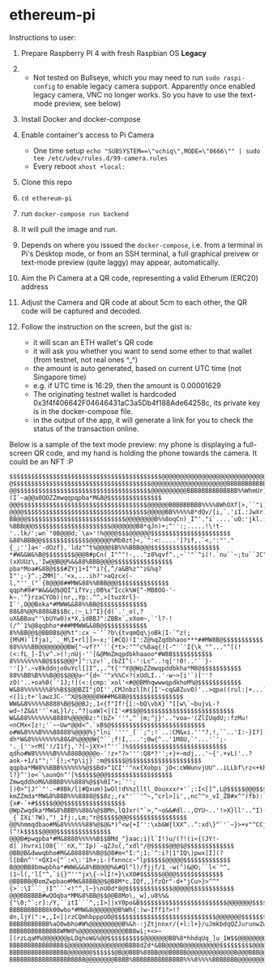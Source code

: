 # ethereum-pi

Instructions to user:
1. Prepare Raspberry PI 4 with fresh Raspbian OS **Legacy**
2. - Not tested on Bullseye, which you may need to run `sudo raspi-config` to enable legacy camera support. Apparently once enabled legacy camera, VNC no longer works. So you have to use the text-mode preview, see below)
3. Install Docker and docker-compose
4. Enable container's access to Pi Camera
    - One time setup `echo "SUBSYSTEM==\"vchiq\",MODE=\"0666\"" | sudo tee /etc/udev/rules.d/99-camera.rules`
    - Every reboot `xhost +local:`
5. Clone this repo
6. `cd ethereum-pi`

6. run `docker-compose run backend`
7. It will pull the image and run.
8. Depends on where you issued the `docker-compose`, i.e. from a terminal in Pi's Desktop mode, or from an SSH terminal, a full graphical preivew or text-mode preview (quite laggy) may appear, automatically.
9. Aim the Pi Camera at a QR code, representing a valid Etherum (ERC20) address
10. Adjust the Camera and QR code at about 5cm to each other, the QR code will be captured and decoded.
11. Follow the instruction on the screen, but the gist is:
    - it will scan an ETH wallet's QR code
    - it will ask you whether you want to send some ether to that wallet (from testnet, not real ones ^_^)
    - the amount is auto generated, based on current UTC time (not Singapore time)
    - e.g. if UTC time is 16:29, then the amount is 0.00001629
    - The originating testnet wallet is hardcoded 0x3f4f406642F04646431aC3a5Db4f188Ade64258c, its private key is in the docker-compose file.
    - in the output of the app, it will generate a link for you to check the status of the transaction online.



Below is a sample of the text mode preview: my phone is displaying a full-screen QR code, and my hand is holding the phone towards the camera.
It could be an NFT :P
```
$$$$$$$$$$$$$$$$$$$$$$$$$$$$$$$$$$$$$$$$$$@@@@@@@@@@@@@@@@@@@@@@@@@@@@@@@@@@BBB%WB@@&bpdddbkkhaoo*##MW&%@$$$$$$$$$$$$$$$
@$$$$$$$$$$$$$$$$$$$$$$$$$$$$$$$$$$$$$$@@@@@@@@@@@@@@@@@@@@@BBBBBBBBBBBB8#pCn(_lIUB@&mOmwwwqpdbkkhao#M&8B@$$$$$$$$$$$$$$
@@$$$$$$$$$$$$$$$$$$$$$$$$$$$$$$$$$$$$$@@@@@@@@@@BBBBBBBBBBBBBB%%WhmUr)+I"",i](I`~a@@a0QOZZmwqqpqpba*M&8@$$$$$$$$$$$$$$$
@@@$$$$$$$$$$$$$$$$$$$$$$$$$$$$$$$$$$$@@@@@@BBBBBBBBB%%%%8WhOXf[>,``"i]/cUCYunor^^j%@B*ZQQOZZZmwqpbh*W%@$$$$$$$$$$$$$$$$
@@@@$$$$$$$$$$$$$$$$$$$$$$$$$$$$$$$$$$@@@@@BB%%%%%8*dQv/[i,`.'iI.:JwXr)_I"";``xai'!bB@B8#hpwZZmqba#8B$$$$$$$$$$$$$$$$$$$
BB@@@$$$$$$$$$$$$$$$$$$$$$$$$$$$@@@@@@@@B%%8oqCn)_I^'."i`....`uO:'jkl.;n0bW&)'ldv^`fB@@B@$$$BBB@@$$$$$$$$$$$$$$$$$$$$$$$
%BBB@@@$$$$$$$$$$$$$$$$$$$$$@@@@@@@B8*qJn)+;^'':;.....!\!t-'..lk/';wn`"0B@@@d;`\a>'!h@@@@$$$@@@@@@$$$$$$$$$$$$$$$$$$$$$$
&88%BBB@@$$$$$$$$$$$$$@@@@@@%Mb0zt}<,`^:<:....']?if,.`<,':"'."{_;'']a<'-dOzf},'ldz"^t%@@@@$B%%%BBB@@@$$$$$$$$$$$$$$$$$$$
*#W&&W&%B@$$$$$$$$@@@8#pCn(_I"^"!-,..^z8%qvf^.,~`'"`^i(!.`nu``~;tu``JC"'";+(xXUUz\,'Iw@@B@@%&&88%BBB@@@@$$$$$$$$$$$$$$$$
pba*Moa#&88@$$$#ZYj1+I""i?{,^/a&B%z""z&%q?I"';-}^.;ZMM]'.'<x,...ih?'>aQzcx(-l,"''_("`{8@@@8##MW&88%%BBB@@@$$$$$$$$$$$$$$
qqph#8#*W&&&@$@QI^ifYv;;0B%x^Icck%W{^-MB8OO-'-k~.'^}rzaCYOb)|nr,,Yp:.^^,>[tuzXrl}-I`',O@@Boka*#MWW&&88%%BB@$$$$$$$$$$$$$
88&8%@@%888&B$$Bc,:~_L)^I}{d(`.'_o(,?uX&BBau"'\bUYw0)x*X,idBBJ":ZBBx`,xXom~,`'l?-!(/^`1%@8qqbho*###MMWW&&8B@$$$$$$$$$$$$
8%%BB@@$@BBBB$@@%t":cx_~`'`?b\{tvqmQq\joBk|I-`^z(;{M%M)`lfja),`._M\I+rl]]>~x;'[#CQ)!I':Z@%qZqdbhaoo***##MW8B@$$$$$$$$$$$
88%%%%BB@@@@@@@@BW{"~vf?"`'`{*t>:"^^c%8aq{![-^'`'I{\k_"^..."^[(!(<:fL_]-I\v^.>(!;nUj-''[&@MmZmqpdbkhaaoo*#W8B$$$$$$$$$$$
8%%%%%%%%B@$$$$@@@*]":\zv!`,(bZI^(-':Lc^..!q['!0!..'``}-''[}'.~v8kddnjo0uYcl[]I^,,.^t{'"Y@@WpZZmwqpddbkha*M8@$$$$$$$$$$$
88%%BB%B%%%B@@$$@@@a~"{d<`'"x%%C<?(xUdLI..'-w~>[i'`)[''?zO('..+oa%0(`'1J;!](<:{cmp:`xol'<#@@BMhqwwwqpdkhoM%@$$$$$$$$$$$$
W&88%%%%%%%8%%B$$@@BZI"jOI'',CMJnbzl[h(]I'~cq&8ZuvO)'..>qpa((rul:|+...`:<(]i;t+'lawzJC-'^X@$@@@@8W##M&8B@$$$$$$$$$$$$$$$
WW&&8%%%%%8888%B@$@@BJ;,1<{f"If!{[:~bQ\vbX}`"[[w\`~bujvL-?wd~!Z&&t''`+aL}l/;.^?|uaW]<](I'<#$$@@$$$$$$$$$$$$$$$$$$$$$$$$$
W&&88%%%%%%%8888%@@@@Bz:"(bZ+`''",^`|m;^j}'.."voa~'(ZlIUqdU;:fzMu!<nCMx<]z!;'`~~Uw*@@d<^.`xB$@$$$$$$$$$$$$$$$$$$$$$$$$$$
o#W&8%%%B%%%88888%@@@@%j"lni`''''_[``;";!`..:CM&xi.''"?,!,``..'I:-}I?]:'lcr(,..`"'l}/p<...ld@$@@$$@$$$$$$$$$$$$$$$$$$$$$
dh*W&8%%%%%%%%88&8%@@@@W{^``;f!I,...';0w{^..'1M8U,`'...'`';-'._[''>rM['!/I1fj,'?[~jXY>!^''`)%$$$$$$$$$$$$$$$$$$$$$$$$$$$
qdho#W8%%%%%B%%%888B@@@@o-`!z+"?>''':Q8*?'';+}+~mdj,..'~{'.+vL('..?aok-+1/i"";'`{);<*p\ij}`:m@$$$$$@$$$$$$$$$$$$$$$$$$$$
qqpba*MW8%%BBB%%%%%%%@$$Bd>^1CI''"nx{Xobpi`jO<:cWWunvjUU"..iLLbf\rz<+kh[]Q-l?}^')o<`\aunQn"'[%$$$$$@@@$$$$$$$$$$$$$$$$$$
ZmwqddhoM&%BBBB%%%888%@$$%0I">;`'';[)0>^|J"`"'.~#8Bk/l|#Qxum)1wOl!d%%zlltl_Oouxxxr+'`;:I<[]^,L@$$$$$@@@$$$$$$$$$$$$$$$$$
kmZZmda*MW&8%BBB%%%8888@$$8z;,rx"'``'^~,^crl>]i',,nc^">_vI_ZB#x^")fb):`''`XZI`l-)/fjrjf\{x#-`+#$$$$$@@@$$$$$$$$$$$$$$$$$
@WpZwqdka*MW&8%BBB%%88&%@$BMn,lQJxr("`>,^~o&&#dl..,OYU~..'!>X}ll'..^I)-_{`IXi'?W),"!_1fj:,Lm;"r@$$$$$@@@$$$$$$$$$$$$$$$$
@@%hmmqdbao#M&8%%%%%%88%@$@&*)^<w{+I'':\xb&W{lXX^..^:xd\}^`'`~}>+v"^CCjUO>!:'.^vQ",Z@$$@j^+*(^!k$$$$$@@@@$$$$$$$$$$$$$$$
@@@B#pwqpba*#M&8888%%%%%B$$BMd_"}aac;i|l`I!)u/(?!(i<{(JY!-d]`)hvrxi[O8{`'`nX,^'Ip)`-qZJu(,"xdl"/@$$$$$@@@$@$$$$$$$$$$$$$
@BB@B&dwwqbho#M&&88888%%B@$@8#m<"I:";1;`^:i?|1"IQ\)pwx]I](?l[bBn^''+QX1<{^`:<\:'1h+;i-)fxnncc~"lp$$$$$@@@@@$$$$$$$$$$$$$
B@@@BB8bmwpbha*#WW&&&8%BB@@@%&#Ql^l)/fjjf/1_-w(^)&@O;``l<`"^,(1~l(,'l["^,`i{}^''"jx\{->lI!+}\xX0#$$$$$$@@@@$$$$$$$$$$$$$
@BBBBB@BomZwpbao#MW&88BB@@$@B8M*c,IQf,,}fzQr"-d+"jCu>}>^^"{>`:\I```_)I^```<!^^,l~}\nUOd*8@$$$$$$$$$$$$$@@@@@$$$$$$$$$$$$
@@@BBBBBB#wQOqba*MM&8%BB@$$@@B8Mo\,_w],u8%%&{"\0;^`;r]:/Y,``itI```^,;I>]|xY0po&B$$$$$$$$$$$$$$$$$$$$$$$$@@@@@@@$$$$$$$$$
BBBBBBBBBB8k00wbo*#MW&8@@@@@@@B%Wh{:)w~Iff1?>!?dn,ljY(":+,,I<]|rzCQmhbpppUO@$$$$$$$$$$$$$$$$$$$$$$$$$$$$@@@@@@@$$$$$$$$$
BBBBBBBBBBB%aO0wbho#W%@@@@@@@@@B%&h-:jZtjnnxr/{+l:l+}/uJmkbdqQZJurunwZwqpoM$$$$$$$$$$$$$$$@@@@@@Bmujrw@$$@@@@@@@$$$$$$$$
BBBBBBBBBBBBB8WMW8%@@@@@@@@@@@@@BB8wi;+<>~[(rzLqaM%@@@@@@@pLOqhoW&%@@$$$$$$$$$$@@@@@@@BB%8*hhdqUq_]u_1W$$@@@@@@@@@$$$$$$
BBBBBBBBBBBBBBB$@@@@@@@@@@@@@@@@BBB8dZd*&BB@@@@B@@@@@@@@@@$$$$$$$$$@@@@@@@@BBB%8&&WW#***#M0mwmaa%MwZd8$$$$@@@@@@@@@$@$$$
BBBBBBBBBBBBBBBB@@@@@@@$$$$$$@B@@BBB%88BB@@@BBBBB@@@@@@@@@@@@@B@@@BBB@@@BBBB@@%MMW&8%B@@$$$$$$$$$$$$$$$$$$@@@@@@@@@@@@$@
BBBBBBBBBBBBBBBBBBBBB@@@@@@@@BBBB%BBBBBBBBBBBBBB%%%8%%%%BBBBBBB@@@@@@@@@$$$$$$$$$$$$$$$$$$$$$$$$$$$$$$$$$$$@@@@@@@@@@@@@
```
